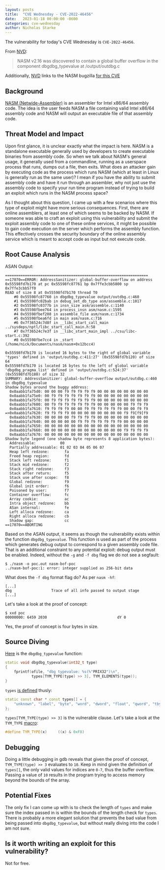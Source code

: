 ```yaml
---
layout: posts
title:  "CVE Wednesday - CVE-2022-46456"
date:   2023-01-18 00:00:00 -0600
categories: cve-wednesday
author: Nicholas Starke
---
```


The vulnerability for today's CVE Wednesday is `CVE-2022-46456`.

From [NVD](https://nvd.nist.gov/vuln/detail/CVE-2022-46456):

>NASM v2.16 was discovered to contain a global buffer overflow in the component dbgdbg_typevalue at /output/outdbg.c

Additionally, [NVD](https://nvd.nist.gov/vuln/detail/CVE-2022-46456) links to the NASM bugzilla [for this CVE](https://bugzilla.nasm.us/show_bug.cgi?id=3392814)

## Background

[NASM (Netwide-Assembler)](https://nasm.us/) is an assembler for Intel x86/64 assembly code. The idea is the user feeds NASM a file containing valid Intel x86/64 assembly code and NASM will output an executable file of that assembly code.

## Threat Model and Impact

Upon first glance, it is unclear exactly what the impact is here.  NASM is a standalone executable generally used by developers to create executable binaries from assembly code. So when we talk about NASM's general usage, it generally used from a commandline, running as a userspace process that runs, dumps out a file, then exits. What does an attacker gain by executing code as the process which runs NASM (which at least in Linux is generally run as the same user)? I mean if you have the ability to submit assembly code and have it run through an assembler, why not just use the assembly code to specify your run time program instead of trying to build an exploit which runs in the NASM process space?

As I thought about this question, I came up with a few scenarios where this type of exploit might have more serious consequences. First, there are online assemblers, at least one of which seems to be backed by NASM. If someone was able to craft an exploit using this vulnerability and submit the exploit assembly code to one of these online services, it  might be possible to gain code execution on the server which performs the assembly function.  This effectively crosses the security boundary of the online assembly service which is meant to accept code as input but not execute code.  

## Root Cause Analysis

ASAN Output:
```
=================================================================
==17070==ERROR: AddressSanitizer: global-buffer-overflow on address 0x55598fd7b170 at pc 0x55598fc87761 bp 0x7ffe3cbb5800 sp 0x7ffe3cbb57f0
READ of size 8 at 0x55598fd7b170 thread T0
    #0 0x55598fc87760 in dbgdbg_typevalue output/outdbg.c:460
    #1 0x55598fc02bab in debug_set_db_type asm/assemble.c:1017
    #2 0x55598fc0377b in insn_size asm/assemble.c:1140
    #3 0x55598fbee764 in process_insn asm/nasm.c:1595
    #4 0x55598fbef208 in assemble_file asm/nasm.c:1734
    #5 0x55598fbea6fd in main asm/nasm.c:716
    #6 0x7f36524c7d8f in __libc_start_call_main ../sysdeps/nptl/libc_start_call_main.h:58
    #7 0x7f36524c7e3f in __libc_start_main_impl ../csu/libc-start.c:392
    #8 0x55598fbe7cc4 in _start (/home/nick/Documents/nasm/nasm+0x12bcc4)

0x55598fd7b170 is located 16 bytes to the right of global variable 'types' defined in 'output/outdbg.c:411:27' (0x55598fd7b120) of size 64
0x55598fd7b170 is located 16 bytes to the left of global variable 'dbgdbg_pragma_list' defined in 'output/outdbg.c:524:37' (0x55598fd7b180) of size 32
SUMMARY: AddressSanitizer: global-buffer-overflow output/outdbg.c:460 in dbgdbg_typevalue
Shadow bytes around the buggy address:
  0x0aabb1fa75d0: 00 00 00 f9 f9 f9 f9 f9 00 00 00 00 00 00 00 00
  0x0aabb1fa75e0: 00 f9 f9 f9 f9 f9 f9 f9 00 00 00 00 00 00 00 00
  0x0aabb1fa75f0: 00 f9 f9 f9 f9 f9 f9 f9 00 00 00 00 00 00 00 00
  0x0aabb1fa7600: 00 f9 f9 f9 f9 f9 f9 f9 00 00 00 00 00 f9 f9 f9
  0x0aabb1fa7610: f9 f9 f9 f9 00 00 f9 f9 f9 f9 f9 f9 00 00 f9 f9
=>0x0aabb1fa7620: f9 f9 f9 f9 00 00 00 00 00 00 00 00 f9 f9[f9]f9
  0x0aabb1fa7630: 00 00 00 00 f9 f9 f9 f9 00 00 00 00 00 00 00 00
  0x0aabb1fa7640: 00 00 00 00 00 f9 f9 f9 f9 f9 f9 f9 00 00 00 00
  0x0aabb1fa7650: 00 00 00 00 00 00 00 00 00 00 00 00 00 00 00 00
  0x0aabb1fa7660: 00 00 00 00 00 00 00 00 00 00 00 00 f9 f9 f9 f9
  0x0aabb1fa7670: 00 00 00 00 00 00 00 00 00 00 00 00 00 00 00 00
Shadow byte legend (one shadow byte represents 8 application bytes):
  Addressable:           00
  Partially addressable: 01 02 03 04 05 06 07
  Heap left redzone:       fa
  Freed heap region:       fd
  Stack left redzone:      f1
  Stack mid redzone:       f2
  Stack right redzone:     f3
  Stack after return:      f5
  Stack use after scope:   f8
  Global redzone:          f9
  Global init order:       f6
  Poisoned by user:        f7
  Container overflow:      fc
  Array cookie:            ac
  Intra object redzone:    bb
  ASan internal:           fe
  Left alloca redzone:     ca
  Right alloca redzone:    cb
  Shadow gap:              cc
==17070==ABORTING
```

Based on the ASAN output, it seems as though the vulnerability exists within the function `dbgdbg_typevalue`.  This function is used as part of the process which generates debug output to correspond to a given assembly code file.  That is an additional constraint to any potential exploit: debug output must be enabled.  Indeed, without the `-g` and `-f dbg` flag we do not see a segfault:

```
$ ./nasm -o poc.out nasm-bof-poc
../nasm-bof-poc:1: error: integer supplied as 256-bit data
```

What does the `-f dbg` format flag do? As per `nasm -hf`:

```
[...]
dbg                  Trace of all info passed to output stage
[...]
```

Let's take a look at the proof of concept:

```
$ xxd poc
00000000: 6459 2030                                dY 0
```

Yes, the proof of concept is four bytes in size.

## Source Diving

[Here](https://github.com/netwide-assembler/nasm/blob/master/output/outdbg.c#L457) is the `dbgdbg_typevalue` function:

```cpp
static void dbgdbg_typevalue(int32_t type)
{
    fprintf(ofile, "dbg typevalue: %s(%"PRIX32")\n",
            types[TYM_TYPE(type) >> 3], TYM_ELEMENTS(type));
}
```

`types` [is defined](https://github.com/netwide-assembler/nasm/blob/master/output/outdbg.c#L411) thusly:

```cpp
static const char * const types[] = {
    "unknown", "label", "byte", "word", "dword", "float", "qword", "tbyte"
};
```

`types[TYM_TYPE(type) >> 3]` is the vulnerable clause.  Let's take a look at the `TYM_TYPE` [macro](https://github.com/netwide-assembler/nasm/blob/a3fd34ab803470d63658bd348a24f41beddab32f/include/nasm.h#L1193):

```cpp
#define TYM_TYPE(x)     ((x) & 0xF8)
```

## Debugging

[](/images/01182023/gdb.png)

Doing a little debugging in gdb reveals that given the proof of concept, `TYM_TYPE(type) >> 3` evaluates to `10`.  Keep in mind given the definition of `types[]`, the only valid values for indices are `0-7`, thus the buffer overflow.  Passing a value of `10` results in the program trying to access memory beyond the bounds of the array.

## Potential Fixes

The only fix I can come up with is to check the length of `types` and make sure the index passed in is within the bounds of the length check for `types`.  There is probably a more elegant solution that prevents the bad value from being passed into `dbgdbg_typevalue`, but without really diving into the code I am not sure.

## Is it worth writing an exploit for this vulnerability?

Not for free.
